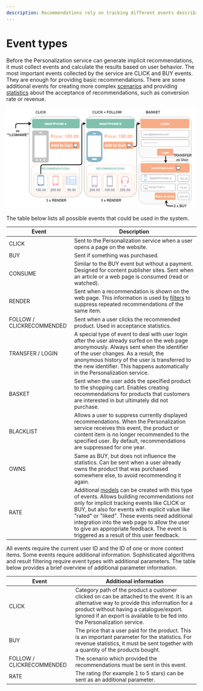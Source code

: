 ```yaml
---
description: Recommendations rely on tracking different events describing the behavior of users on your website.
---
```


# Event types

Before the Personalization service can generate implicit recommendations,
it must collect events and calculate the results based on user behavior. 
The most important events collected by the service are CLICK and BUY events. 
They are enough for providing basic recommendations. 
There are some additional events for creating more complex [scenarios](scenarios.md) 
and providing [statistics](dashboard.md#statistical-information) about the acceptance of recommendations, such as conversion rate or revenue. 

![Events in a purchase process](img/events_overview.png "Events in a purchase process")

The table below lists all possible events that could be used in the system.

|Event|Description|
|---|---|
|CLICK|Sent to the Personalization service when a user opens a page on the website.|
|BUY|Sent if something was purchased.|
|CONSUME|Similar to the BUY event but without a payment. Designed for content publisher sites. Sent when an article or a web page is consumed (read or watched).|
|RENDER|Sent when a recommendation is shown on the web page. This information is used by [filters](filters.md) to suppress repeated recommendations of the same item.|
|FOLLOW / CLICKRECOMMENDED|Sent when a user clicks the recommended product. Used in acceptance statistics.|
|TRANSFER / LOGIN|A special type of event to deal with user login after the user already surfed on the web page anonymously. Always sent when the identifier of the user changes. As a result, the anonymous history of the user is transferred to the new identifier. This happens automatically in the Personalization service.|
|BASKET|Sent when the user adds the specified product to the shopping cart. Enables creating recommendations for products that customers are interested in but ultimately did not purchase.|
|BLACKLIST|Allows a user to suppress currently displayed recommendations. When the Personalization service receives this event, the product or content item is no longer recommended to the specified user. By default, recommendations are suppressed for one year.|
|OWNS|Same as BUY, but does not influence the statistics. Can be sent when a user already owns the product that was purchased somewhere else, to avoid recommending it again.|
|RATE|Additional [models](recommendation_models.md) can be created with this type of events. Allows building recommendations not only for implicit tracking events like CLICK or BUY, but also for events with explicit value like "rated" or "liked". These events need additional integration into the web page to allow the user to give an appropriate feedback. The event is triggered as a result of this user feedback.|

All events require the current user ID and the ID of one or more context items. 
Some events require additional information. 
Sophisticated algorithms and result filtering require event types with additional parameters. 
The table below provides a brief overview of additional parameter information.

|Event|Additional information|
|---|---|
|CLICK|Category path of the product a customer clicked on can be attached to the event. It is an alternative way to provide this information for a product without having a catalogue/export. Ignored if an export is available to be fed into the Personalization service.|
|BUY|The price that a user paid for the product. This is an important parameter for the statistics. For revenue statistics, it must be sent together with a quantity of the products bought.|
|FOLLOW / CLICKRECOMMENDED|The scenario which provided the recommendations must be sent in this event.|
|RATE|The rating (for example 1 to 5 stars) can be sent as an additional parameter.|
